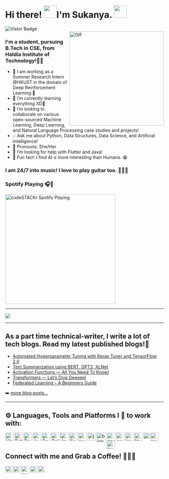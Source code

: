 <h1>Hi there! <img src="https://media.giphy.com/media/hvRJCLFzcasrR4ia7z/giphy.gif" height="40px" width="40px">I'm  Sukanya. <img src="https://i.pinimg.com/originals/9a/9a/9b/9a9a9b634f83bd01ad1318702749d7ba.png" height="40px" width="40px"></h1><a target="_blank"><img src="https://visitor-badge.glitch.me/badge?page_id=Machine-Learning-Moron.Machine-Learning-Moron" alt="Vistor Badge"></a>

<div>
<img align="right" alt="GIF" height="300px" src="https://cdn.dribbble.com/users/331265/screenshots/2498700/ana-d-small.gif"/>
</div>

### I'm a student, pursuing B.Tech in CSE, from Haldia Institute of Technology!👩‍🎓


- 🔭 I am working as a Summer Research Intern @HKUST in the domain of Deep Reinforcement Learning.🤖
- 🌱 I’m currently learning everything XD🤣
- 👯  I’m looking to collaborate on various open-sourced Machine Learning, Deep Learning, and Natural Language Processing case studies and projects!
- 💡 Ask me about Python, Data Structures, Data Science, and Artificial Intelligence!
- 👩 Pronouns: She/Her
- 🤔 I’m looking for help with Flutter and Java!
- 🤣 Fun fact: I find AI-s more interesting than Humans. 😁

### I am 24/7 into music! I love to play guitar too. 🎼🎸🎶 

### Spotify Playing 🎧👀

[<img src="https://now-playing-codestackr.vercel.app/api/spotify-playing" alt="codeSTACKr Spotify Playing" width="350" />](https://open.spotify.com/user/swyqyimdc12jajde4vpwd2x1b)

---
<p align="left">
<img src = "https://github-readme-stats.vercel.app/api?username=Machine-Learning-Moron&&show_icons=true&title_color=131312&icon_color=1a34f9&text_color=2E3332&bg_color=FFD700"/>
</p>

---
## As a part time technical-writer, I write a lot of tech blogs. Read my latest published blogs!📌

<!-- BLOG-POST-LIST:START -->
- [Automated Hyperparameter Tuning with Keras Tuner and TensorFlow 2.0](https://medium.com/analytics-vidhya/automated-hyperparameter-tuning-with-keras-tuner-and-tensorflow-2-0-31ec83f08a62)
- [Text Summarization using BERT, GPT2, XLNet](https://medium.com/analytics-vidhya/text-summarization-using-bert-gpt2-xlnet-5ee80608e961)
- [Activation Functions — All You Need To Know!](https://medium.com/analytics-vidhya/activation-functions-all-you-need-to-know-355a850d025e)
- [Transformers — Let’s Dive Deeeep!](https://medium.com/analytics-vidhya/transformers-lets-dive-deeeep-7784bdb20807)
- [Federated Learning – A Beginners Guide](https://www.analyticsvidhya.com/blog/2021/05/federated-learning-a-beginners-guide/)

<!-- BLOG-POST-LIST:END -->

➡️ [more blog posts...](https://sukanyabag.medium.com/)

---

## ⚙ Languages, Tools and Platforms I 💛 to work with:

<img align="left" alt="Visual Studio Code" width="26px" src="https://upload.wikimedia.org/wikipedia/commons/2/2d/Visual_Studio_Code_1.18_icon.svg"/>
<img align="left" alt="Python" width="26px" src="https://upload.wikimedia.org/wikipedia/commons/0/0a/Python.svg"/>
<img align="left" alt="TensorFlow" width="26px" src="https://upload.wikimedia.org/wikipedia/commons/2/2d/Tensorflow_logo.svg"/>
<img align="left" alt="Jupyter" width="26px" src="https://upload.wikimedia.org/wikipedia/commons/3/38/Jupyter_logo.svg"/>
<img align="left" alt="Spyder" width="26px" src="https://upload.wikimedia.org/wikipedia/commons/7/7e/Spyder_logo.svg"/>
<img align="left" alt="Colaboratory" width="26px" src="https://miro.medium.com/max/512/0*ffbATxpDRokOBXzE.png"/>
<img align="left" alt="Java" width="26px" src="https://www.blockachain.gr/wp-content/uploads/2018/03/java-coffee-cup-logo.png"/>
<img align="left" alt="Keras" width="26px" src="https://upload.wikimedia.org/wikipedia/commons/a/ae/Keras_logo.svg"/>
<img align="left" alt="pcharm" width="26px" src="https://upload.wikimedia.org/wikipedia/commons/1/1d/PyCharm_Icon.svg" />
<img align="left" alt="javascript" width="26px" src="https://upload.wikimedia.org/wikipedia/commons/9/99/Unofficial_JavaScript_logo_2.svg" />
<img align="left" alt="bigquery" width="30px" src="https://storage.googleapis.com/gweb-cloudblog-publish/images/bigquery2Blogoydo0.max-200x200.PNG"/>
<img align="left" alt="gcp" width="26px" src="https://upload.wikimedia.org/wikipedia/commons/0/01/Google-cloud-platform.svg"/>
<img align="left" alt="aws" width="26px" src="https://essencesolusoft.com/assets/services/cloud/aws/aws-logo.svg"/>
<img align="left" alt="kaggle" width="26px" src="https://cdn4.iconfinder.com/data/icons/logos-and-brands/512/189_Kaggle_logo_logos-512.png"/>
<img align="left" alt="html" width="26px" src="https://upload.wikimedia.org/wikipedia/commons/6/61/HTML5_logo_and_wordmark.svg" />
<img align="left" alt="css" width="19px" src="https://upload.wikimedia.org/wikipedia/commons/d/d5/CSS3_logo_and_wordmark.svg"/>
<img align="left" alt="pgsql" width="26px" src="https://upload.wikimedia.org/wikipedia/commons/2/29/Postgresql_elephant.svg" />
<img align="left" alt="huggingface" width="26px" src="https://ia802805.us.archive.org/15/items/github.com-huggingface-transformers_-_2020-02-12_22-24-48/cover.jpg" />
<br />
<br />


## Connect with me and Grab a Coffee! 🙋‍♀️🥤             
[<img align="left" alt="sukanyabagig" width="22px" src="https://upload.wikimedia.org/wikipedia/commons/e/e7/Instagram_logo_2016.svg" />][instagram]
[<img align="left" alt="sukanyabagln" width="22px" src="https://upload.wikimedia.org/wikipedia/commons/e/e9/Linkedin_icon.svg" />][linkedin]
[<img align="left" alt="sukanyabaglc" width="26px" src="https://upload.wikimedia.org/wikipedia/commons/1/19/LeetCode_logo_black.png" />][leetcode]
[<img align="left" alt="sukanyabagfb" width="22px" src="https://cdn4.iconfinder.com/data/icons/logos-and-brands/512/189_Kaggle_logo_logos-512.png" />][kaggle]
[<img align="left" alt="sukanyabagfb" width="22px" src="https://iconape.com/wp-content/png_logo_vector/facebook-f-logo-2019.png" />][facebook]


[instagram]: https://www.instagram.com/s.u.k.a.n.y.a.__/
[linkedin]: https://www.linkedin.com/in/sukannya/
[leetcode]: https://leetcode.com/sukannya472/
[facebook]: https://www.facebook.com/sukanya.bag.904/
[kaggle]: https://www.kaggle.com/sukanyabag
